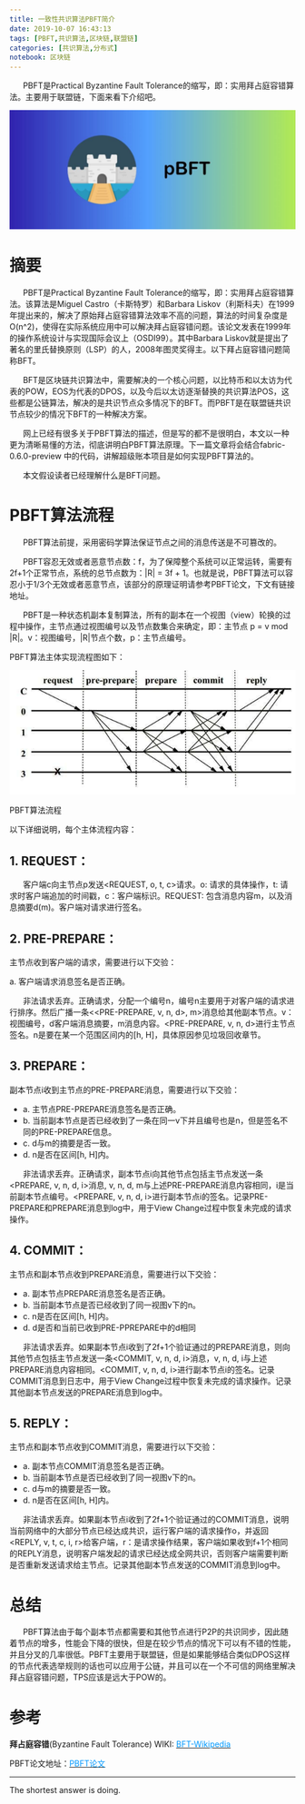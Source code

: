 ```yaml
---
title: 一致性共识算法PBFT简介
date: 2019-10-07 16:43:13
tags: [PBFT,共识算法,区块链,联盟链]
categories: [共识算法,分布式]
notebook: 区块链
---
```


&nbsp;&nbsp;&nbsp;&nbsp;&nbsp;&nbsp;PBFT是Practical Byzantine Fault Tolerance的缩写，即：实用拜占庭容错算法。主要用于联盟链，下面来看下介绍吧。

![pbft_logo](一致性共识算法PBFT简介/pbft_logo.jpeg)

<!-- more -->

# 摘要
&nbsp;&nbsp;&nbsp;&nbsp;&nbsp;&nbsp;PBFT是Practical Byzantine Fault Tolerance的缩写，即：实用拜占庭容错算法。该算法是Miguel Castro（卡斯特罗）和Barbara Liskov（利斯科夫）在1999年提出来的，解决了原始拜占庭容错算法效率不高的问题，算法的时间复杂度是O(n^2)，使得在实际系统应用中可以解决拜占庭容错问题。该论文发表在1999年的操作系统设计与实现国际会议上（OSDI99）。其中Barbara Liskov就是提出了著名的里氏替换原则（LSP）的人，2008年图灵奖得主。以下拜占庭容错问题简称BFT。

&nbsp;&nbsp;&nbsp;&nbsp;&nbsp;&nbsp;BFT是区块链共识算法中，需要解决的一个核心问题，以比特币和以太访为代表的POW，EOS为代表的DPOS，以及今后以太访逐渐替换的共识算法POS，这些都是公链算法，解决的是共识节点众多情况下的BFT。而PBFT是在联盟链共识节点较少的情况下BFT的一种解决方案。

&nbsp;&nbsp;&nbsp;&nbsp;&nbsp;&nbsp;网上已经有很多关于PBFT算法的描述，但是写的都不是很明白，本文以一种更为清晰易懂的方法，彻底讲明白PBFT算法原理。下一篇文章将会结合fabric-0.6.0-preview 中的代码，讲解超级账本项目是如何实现PBFT算法的。

&nbsp;&nbsp;&nbsp;&nbsp;&nbsp;&nbsp;本文假设读者已经理解什么是BFT问题。

# PBFT算法流程
&nbsp;&nbsp;&nbsp;&nbsp;&nbsp;&nbsp;PBFT算法前提，采用密码学算法保证节点之间的消息传送是不可篡改的。

&nbsp;&nbsp;&nbsp;&nbsp;&nbsp;&nbsp;PBFT容忍无效或者恶意节点数：f，为了保障整个系统可以正常运转，需要有2f+1个正常节点，系统的总节点数为：|R| = 3f + 1。也就是说，PBFT算法可以容忍小于1/3个无效或者恶意节点，该部分的原理证明请参考PBFT论文，下文有链接地址。

&nbsp;&nbsp;&nbsp;&nbsp;&nbsp;&nbsp;PBFT是一种状态机副本复制算法，所有的副本在一个视图（view）轮换的过程中操作，主节点通过视图编号以及节点数集合来确定，即：主节点 p = v mod |R|。v：视图编号，|R|节点个数，p：主节点编号。

PBFT算法主体实现流程图如下：

![flow](一致性共识算法PBFT简介/structure.jpeg)

PBFT算法流程

以下详细说明，每个主体流程内容：

## 1. REQUEST：

&nbsp;&nbsp;&nbsp;&nbsp;&nbsp;&nbsp;客户端c向主节点p发送<REQUEST, o, t, c>请求。o: 请求的具体操作，t: 请求时客户端追加的时间戳，c：客户端标识。REQUEST: 包含消息内容m，以及消息摘要d(m)。客户端对请求进行签名。

## 2. PRE-PREPARE：

主节点收到客户端的请求，需要进行以下交验：

a. 客户端请求消息签名是否正确。

&nbsp;&nbsp;&nbsp;&nbsp;&nbsp;&nbsp;非法请求丢弃。正确请求，分配一个编号n，编号n主要用于对客户端的请求进行排序。然后广播一条<<PRE-PREPARE, v, n, d>,  m>消息给其他副本节点。v：视图编号，d客户端消息摘要，m消息内容。<PRE-PREPARE, v, n, d>进行主节点签名。n是要在某一个范围区间内的[h, H]，具体原因参见垃圾回收章节。

## 3. PREPARE：

副本节点i收到主节点的PRE-PREPARE消息，需要进行以下交验：

- a. 主节点PRE-PREPARE消息签名是否正确。
- b. 当前副本节点是否已经收到了一条在同一v下并且编号也是n，但是签名不同的PRE-PREPARE信息。
- c. d与m的摘要是否一致。
- d. n是否在区间[h, H]内。

&nbsp;&nbsp;&nbsp;&nbsp;&nbsp;&nbsp;非法请求丢弃。正确请求，副本节点i向其他节点包括主节点发送一条<PREPARE, v, n, d, i>消息, v, n, d, m与上述PRE-PREPARE消息内容相同，i是当前副本节点编号。<PREPARE, v, n, d, i>进行副本节点i的签名。记录PRE-PREPARE和PREPARE消息到log中，用于View Change过程中恢复未完成的请求操作。

## 4. COMMIT：

主节点和副本节点收到PREPARE消息，需要进行以下交验：

- a. 副本节点PREPARE消息签名是否正确。
- b. 当前副本节点是否已经收到了同一视图v下的n。
- c. n是否在区间[h, H]内。
- d. d是否和当前已收到PRE-PPREPARE中的d相同

&nbsp;&nbsp;&nbsp;&nbsp;&nbsp;&nbsp;非法请求丢弃。如果副本节点i收到了2f+1个验证通过的PREPARE消息，则向其他节点包括主节点发送一条<COMMIT, v, n, d, i>消息，v, n, d,  i与上述PREPARE消息内容相同。<COMMIT, v, n, d, i>进行副本节点i的签名。记录COMMIT消息到日志中，用于View Change过程中恢复未完成的请求操作。记录其他副本节点发送的PREPARE消息到log中。

## 5. REPLY：

主节点和副本节点收到COMMIT消息，需要进行以下交验：

- a. 副本节点COMMIT消息签名是否正确。
- b. 当前副本节点是否已经收到了同一视图v下的n。
- c. d与m的摘要是否一致。
- d. n是否在区间[h, H]内。

&nbsp;&nbsp;&nbsp;&nbsp;&nbsp;&nbsp;非法请求丢弃。如果副本节点i收到了2f+1个验证通过的COMMIT消息，说明当前网络中的大部分节点已经达成共识，运行客户端的请求操作o，并返回<REPLY, v, t, c, i, r>给客户端，r：是请求操作结果，客户端如果收到f+1个相同的REPLY消息，说明客户端发起的请求已经达成全网共识，否则客户端需要判断是否重新发送请求给主节点。记录其他副本节点发送的COMMIT消息到log中。


# 总结
&nbsp;&nbsp;&nbsp;&nbsp;&nbsp;&nbsp;PBFT算法由于每个副本节点都需要和其他节点进行P2P的共识同步，因此随着节点的增多，性能会下降的很快，但是在较少节点的情况下可以有不错的性能，并且分叉的几率很低。PBFT主要用于联盟链，但是如果能够结合类似DPOS这样的节点代表选举规则的话也可以应用于公链，并且可以在一个不可信的网络里解决拜占庭容错问题，TPS应该是远大于POW的。

# 参考
<b>拜占庭容错</b>(Byzantine Fault Tolerance) WIKI:  <a>[<font color=#0099ff>BFT-Wikipedia</font>](https://en.wikipedia.org/wiki/BFT)</a>

PBFT论文地址：<a>[<font color=#0099ff>PBFT论文</font>](http://pmg.csail.mit.edu/papers/osdi99.pdf)</a>


- - -
The shortest answer is doing.